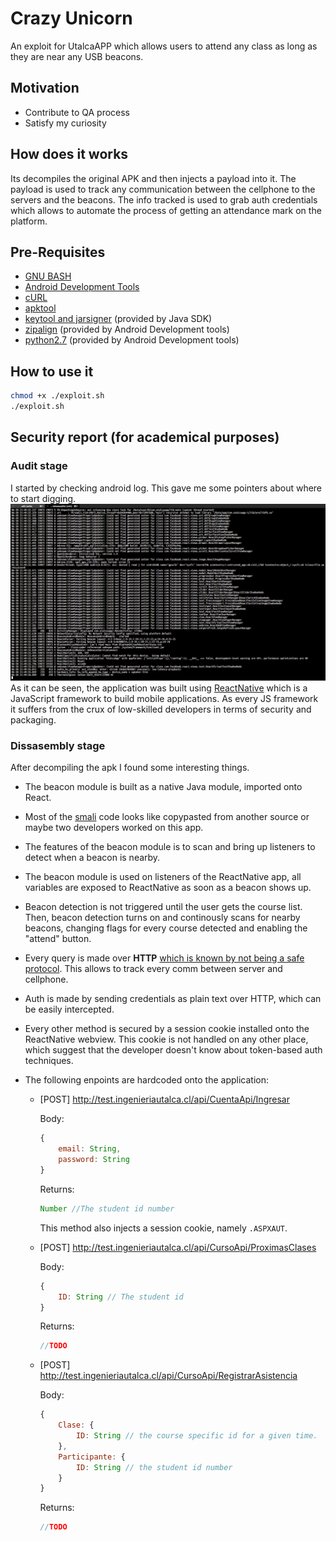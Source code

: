 # Crazy Unicorn
An exploit for UtalcaAPP which allows users to attend any class as long as they are near any USB beacons.

## Motivation
* Contribute to QA process
* Satisfy my curiosity

## How does it works
Its decompiles the original APK and then injects a payload into it. The payload is used to track any communication between the cellphone to the servers and the beacons. The info tracked is used to grab auth credentials which allows to automate the process of getting an attendance mark on the platform.

## Pre-Requisites
* [GNU BASH](https://www.gnu.org/software/bash/)
* [Android Development Tools](https://developer.android.com/studio/index.html)
* [cURL](https://curl.haxx.se)
* [apktool](https://ibotpeaches.github.io/Apktool/)
* [keytool and jarsigner](https://stackoverflow.com/questions/4830253/where-is-the-keytool-application) (provided by Java SDK)
* [zipalign](https://stackoverflow.com/questions/31048208/zipalign-command-not-found) (provided by Android Development tools)
* [python2.7](https://www.python.org/download/releases/2.7/) (provided by Android Development tools)

## How to use it
```bash
chmod +x ./exploit.sh
./exploit.sh
```

## Security report (for academical purposes)
### Audit stage
I started by checking android log. This gave me some pointers about where to start digging.
![initial audit stage](images/initial_audit.png)
As it can be seen, the application was built using [ReactNative](https://facebook.github.io/react-native/) which is a JavaScript framework to build mobile applications. As every JS framework it suffers from the crux of low-skilled developers in terms of security and packaging.

### Dissasembly stage
After decompiling the apk I found some interesting things. 
* The beacon module is built as a native Java module, imported onto React.
* Most of the [smali](https://github.com/JesusFreke/smali) code looks like copypasted from another source or maybe two developers worked on this app.
* The features of the beacon module is to scan and bring up listeners to detect when a beacon is nearby.
* The beacon module is used on listeners of the ReactNative app, all variables are exposed to ReactNative as soon as a beacon shows up.
* Beacon detection is not triggered until the user gets the course list. Then, beacon detection turns on and continously scans for nearby beacons, changing flags for every course detected and enabling the "attend" button.
* Every query is made over **HTTP** [which is known by not being a safe protocol](https://www.entrepreneur.com/article/281633). This allows to track every comm between server and cellphone.
* Auth is made by sending credentials as plain text over HTTP, which can be easily intercepted.
* Every other method is secured by a session cookie installed onto the ReactNative webview. This cookie is not handled on any other place, which suggest that the developer doesn't know about token-based auth techniques.
* The following enpoints are hardcoded onto the application:


    * [POST] http://test.ingenieriautalca.cl/api/CuentaApi/Ingresar

        Body:
        ```javascript
        { 
            email: String, 
            password: String 
        }
        ```
        Returns: 
        ```javascript
        Number //The student id number
        ```

        This method also injects a session cookie, namely `.ASPXAUT`.

    * [POST] http://test.ingenieriautalca.cl/api/CursoApi/ProximasClases

        Body:
        ```javascript
        { 
            ID: String // The student id
        }
        ```
        Returns: 
        ```javascript
        //TODO
        ```

    * [POST] http://test.ingenieriautalca.cl/api/CursoApi/RegistrarAsistencia

        Body:
        ```javascript
        { 
            Clase: {
                ID: String // the course specific id for a given time.
            }, 
            Participante: {
                ID: String // the student id number
            }
        }
        ```
        Returns: 
        ```javascript
        //TODO
        ```
